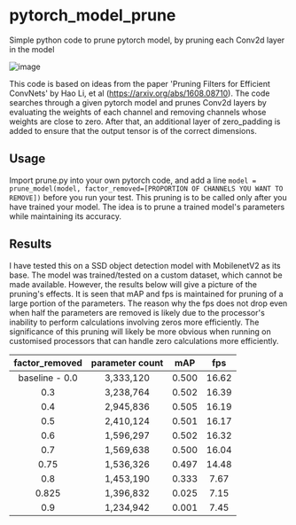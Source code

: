 # pytorch_model_prune
Simple python code to prune pytorch model, by pruning each Conv2d layer in the model  

![image](https://github.com/siyuan0/pytorch_model_prune/blob/master/example.png)

This code is based on ideas from the paper 'Pruning Filters for Efficient ConvNets' by Hao Li, et al (https://arxiv.org/abs/1608.08710). The code searches through a given pytorch model and prunes Conv2d layers by evaluating the weights of each channel and removing channels whose weights are close to zero. After that, an additional layer of zero_padding is added to ensure that the output tensor is of the correct dimensions.  

## Usage
Import prune.py into your own pytorch code, and add a line `model = prune_model(model, factor_removed=[PROPORTION OF CHANNELS YOU WANT TO REMOVE])` before you run your test. This pruning is to be called only after you have trained your model. The idea is to prune a trained model's parameters while maintaining its accuracy.

## Results
I have tested this on a SSD object detection model with MobilenetV2 as its base. The model was trained/tested on a custom dataset, which cannot be made available. However, the results below will give a picture of the pruning's effects. It is seen that mAP and fps is maintained for pruning of a large portion of the parameters. The reason why the fps does not drop even when half the parameters are removed is likely due to the processor's inability to perform calculations involving zeros more efficiently. The significance of this pruning will likely be more obvious when running on customised processors that can handle zero calculations more efficiently.
  
| factor_removed | parameter count | mAP | fps |
|:-:|:-:|:-:|:-:|
| baseline - 0.0 | 3,333,120 | 0.500 | 16.62 |
| 0.3 | 3,238,764 | 0.502 | 16.39 |
| 0.4 | 2,945,836 | 0.505 | 16.19 |
| 0.5 | 2,410,124 | 0.501 | 16.17 |
| 0.6 | 1,596,297 | 0.502 | 16.32 |
| 0.7 | 1,569,638 | 0.500 | 16.04 |
| 0.75 |1,536,326 | 0.497 | 14.48 |
| 0.8 | 1,453,190 | 0.333 | 7.67 |
| 0.825 | 1,396,832 | 0.025 | 7.15 |
| 0.9 | 1,234,942 | 0.001 | 7.45 |


